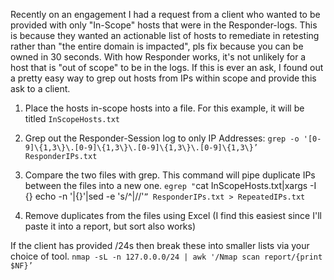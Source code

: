 Recently on an engagement I had a request from a client who wanted to be provided with only "In-Scope" hosts that were in the Responder-logs. 
This is because they wanted an actionable list of hosts to remediate in retesting rather than "the entire domain is impacted", pls fix because you can be owned in 30 seconds. 
With how Responder works, it's not unlikely for a host that is "out of scope" to be in the logs. 
If this is ever an ask, I found out a pretty easy way to grep out hosts from IPs within scope and provide this ask to a client. 

1. Place the hosts in-scope hosts into a file. For this example, it will be titled `InScopeHosts.txt`

2. Grep out the Responder-Session log to only IP Addresses:
`grep -o '[0-9]\{1,3\}\.[0-9]\{1,3\}\.[0-9]\{1,3\}\.[0-9]\{1,3\}’ ResponderIPs.txt`

3. Compare the two files with grep. This command will pipe duplicate IPs between the files into a new one.
`egrep "`cat InScopeHosts.txt|xargs -I {} echo -n '|{}'|sed -e 's/^|//'`” ResponderIPs.txt > RepeatedIPs.txt`

4. Remove duplicates from the files using Excel (I find this easiest since I'll paste it into a report, but sort also works)

If the client has provided /24s then break these into smaller lists via your choice of tool. 
`nmap -sL -n 127.0.0.0/24 | awk '/Nmap scan report/{print $NF}’`
